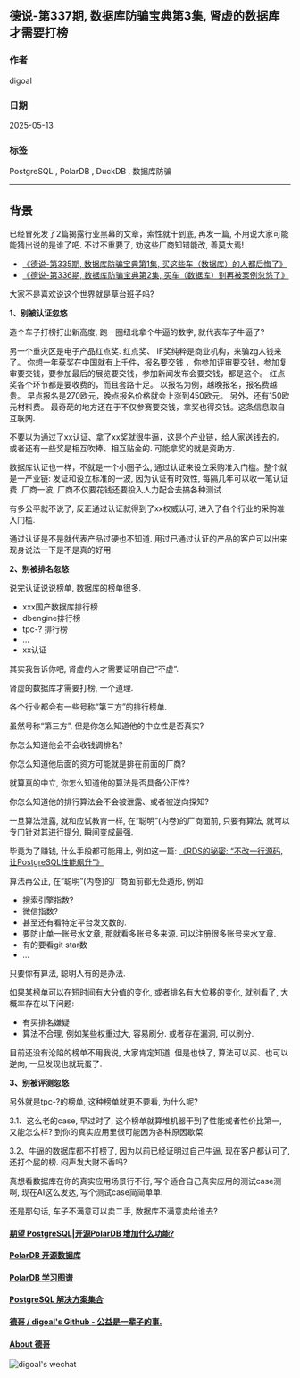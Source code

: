 ## 德说-第337期, 数据库防骗宝典第3集, 肾虚的数据库才需要打榜   
                                  
### 作者                                  
digoal                                  
                                  
### 日期                                  
2025-05-13                                
                                  
### 标签                                  
PostgreSQL , PolarDB , DuckDB , 数据库防骗       
                                  
----                                  
                                  
## 背景        
已经冒死发了2篇揭露行业黑幕的文章，索性就干到底, 再发一篇, 不用说大家可能能猜出说的是谁了吧.  不过不重要了, 劝这些厂商知错能改, 善莫大焉!   
- [《德说-第335期, 数据库防骗宝典第1集, 买这些车（数据库）的人都后悔了》](../202505/20250513_02.md)   
- [《德说-第336期, 数据库防骗宝典第2集, 买车（数据库）别再被案例忽悠了》](../202505/20250513_03.md)   
    
大家不是喜欢说这个世界就是草台班子吗?  
  
<b> 1、别被认证忽悠</b>   
  
造个车子打榜打出新高度, 跑一圈纽北拿个牛逼的数字, 就代表车子牛逼了?    
  
另一个重灾区是电子产品红点奖. 红点奖、 IF奖纯粹是商业机构，来骗zg人钱来了。 你想一年获奖在中国就有上千件，报名要交钱 ，你参加评审要交钱，参加复审要交钱，要参加最后的展览要交钱，参加新闻发布会要交钱，都是这个。 红点奖各个环节都是要收费的，而且套路十足。 以报名为例，越晚报名，报名费越贵。 早点报名是270欧元，晚点报名价格就会上涨到450欧元。 另外，还有150欧元材料费。 最奇葩的地方还在于不仅参赛要交钱，拿奖也得交钱。这条信息取自互联网.   
  
不要以为通过了xx认证、拿了xx奖就很牛逼，这是个产业链，给人家送钱去的。或者还有一些奖是相互吹捧、相互贴金的. 可能拿奖的就是资助方.    
  
数据库认证也一样，不就是一个小圈子么, 通过认证来设立采购准入门槛。整个就是一产业链: 发证和设立标准的一波, 因为认证有时效性, 每隔几年可以收一笔认证费. 厂商一波, 厂商不仅要花钱还要投入人力配合去搞各种测试.   
  
有多公平就不说了, 反正通过认证就得到了xx权威认可, 进入了各个行业的采购准入门槛.   
  
通过认证是不是就代表产品过硬也不知道. 用过已通过认证的产品的客户可以出来现身说法一下是不是真的好用.      
  
<b> 2、别被排名忽悠</b>   
  
说完认证说说榜单, 数据库的榜单很多.  
- xxx国产数据库排行榜  
- dbengine排行榜  
- tpc-? 排行榜  
- ...  
- xx认证  
  
其实我告诉你吧, 肾虚的人才需要证明自己“不虚”.   
  
肾虚的数据库才需要打榜, 一个道理.   
  
各个行业都会有一些号称“第三方”的排行榜单.  
  
虽然号称“第三方”, 但是你怎么知道他的中立性是否真实?   
  
你怎么知道他会不会收钱调排名?   
  
你怎么知道他后面的资方可能就是排在前面的厂商?   
  
就算真的中立, 你怎么知道他的算法是否具备公正性?   
  
你怎么知道他的排行算法会不会被泄露、或者被逆向探知?   
  
一旦算法泄露, 就和应试教育一样, 在“聪明”(内卷)的厂商面前, 只要有算法, 就可以专门针对其进行提分, 瞬间变成最强.    
  
毕竟为了赚钱, 什么手段都可能用上, 例如这一篇: [《RDS的秘密: “不改一行源码, 让PostgreSQL性能飙升”》](../202504/20250423_03.md)    
  
算法再公正, 在“聪明”(内卷)的厂商面前都无处遁形, 例如:  
- 搜索引擎指数?   
- 微信指数?  
- 甚至还有看特定平台发文数的.   
- 要防止单一账号水文章, 那就看多账号多来源. 可以注册很多账号来水文章.   
- 有的要看git star数   
- ...  
  
只要你有算法, 聪明人有的是办法.    
  
如果某榜单可以在短时间有大分值的变化, 或者排名有大位移的变化, 就别看了, 大概率存在以下问题:  
- 有买排名嫌疑  
- 算法不合理, 例如某些权重过大, 容易刷分. 或者存在漏洞, 可以刷分.   
  
目前还没有沦陷的榜单不用我说, 大家肯定知道. 但是也快了, 算法可以买、也可以逆向, 一旦发现也就玩蛋了.    
  
<b> 3、别被评测忽悠</b>   
  
另外就是tpc-?的榜单, 这种榜单就更不要看, 为什么呢?  
  
3\.1、这么老的case, 早过时了, 这个榜单就算堆机器干到了性能或者性价比第一, 又能怎么样? 到你的真实应用里很可能因为各种原因歇菜.    
  
3\.2、牛逼的数据库都不打榜了, 因为以前已经证明过自己牛逼, 现在客户都认可了, 还打个屁的榜. 闷声发大财不香吗?   
  
真想看数据库在你的真实应用场景行不行, 写个适合自己真实应用的测试case测啊, 现在AI这么发达, 写个测试case简简单单.    
  
还是那句话, 车子不满意可以卖二手, 数据库不满意卖给谁去?   
    
  
  
#### [期望 PostgreSQL|开源PolarDB 增加什么功能?](https://github.com/digoal/blog/issues/76 "269ac3d1c492e938c0191101c7238216")
  
  
#### [PolarDB 开源数据库](https://openpolardb.com/home "57258f76c37864c6e6d23383d05714ea")
  
  
#### [PolarDB 学习图谱](https://www.aliyun.com/database/openpolardb/activity "8642f60e04ed0c814bf9cb9677976bd4")
  
  
#### [PostgreSQL 解决方案集合](../201706/20170601_02.md "40cff096e9ed7122c512b35d8561d9c8")
  
  
#### [德哥 / digoal's Github - 公益是一辈子的事.](https://github.com/digoal/blog/blob/master/README.md "22709685feb7cab07d30f30387f0a9ae")
  
  
#### [About 德哥](https://github.com/digoal/blog/blob/master/me/readme.md "a37735981e7704886ffd590565582dd0")
  
  
![digoal's wechat](../pic/digoal_weixin.jpg "f7ad92eeba24523fd47a6e1a0e691b59")
  

